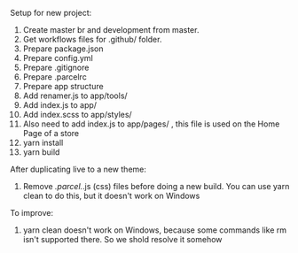 Setup for new project:
1. Create master br and development from master.
2. Get workflows files for .github/ folder.
3. Prepare package.json
4. Prepare config.yml
5. Prepare .gitignore
6. Prepare .parcelrc
7. Prepare app structure
8. Add renamer.js to app/tools/
9. Add index.js to app/
10. Add index.scss to app/styles/
11. Also need to add index.js to app/pages/ , this file is used on the Home Page of a store
12. yarn install
13. yarn build

After duplicating live to a new theme:
1. Remove *.parcel.*.js (css) files before doing a new build. You can use yarn clean to do this, but it doesn't work on Windows


To improve:
1. yarn clean doesn't work on Windows, because some commands like rm isn't supported there. 
So we shold resolve it somehow